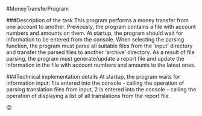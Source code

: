 #MoneyTransferProgram

###Description of the task
This program performs a money transfer from one account to another.
Previously, the program contains a file with account numbers and amounts
on them. At startup, the program should wait for information to be entered from the console. When selecting the parsing function, the program must parse all suitable files from the ‘input’ directory and transfer the parsed files to another ‘archive’ directory. As a result of file parsing, the program must generate/update a report file and update the information in the file with account numbers and amounts to the latest ones.

###Technical implementation details
At startup, the program waits for information input:
1 is entered into the console - calling the operation of parsing translation files from input,
2 is entered into the console - calling the operation of displaying a list of all translations from the report file.

:blush:
